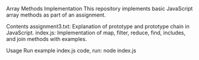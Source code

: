 Array Methods Implementation
This repository implements basic JavaScript array methods as part of an assignment.

Contents
assignment3.txt: Explanation of prototype and prototype chain in JavaScript.
index.js: Implementation of map, filter, reduce, find, includes, and join methods with examples.


Usage
Run example index.js code, run:
node index.js

